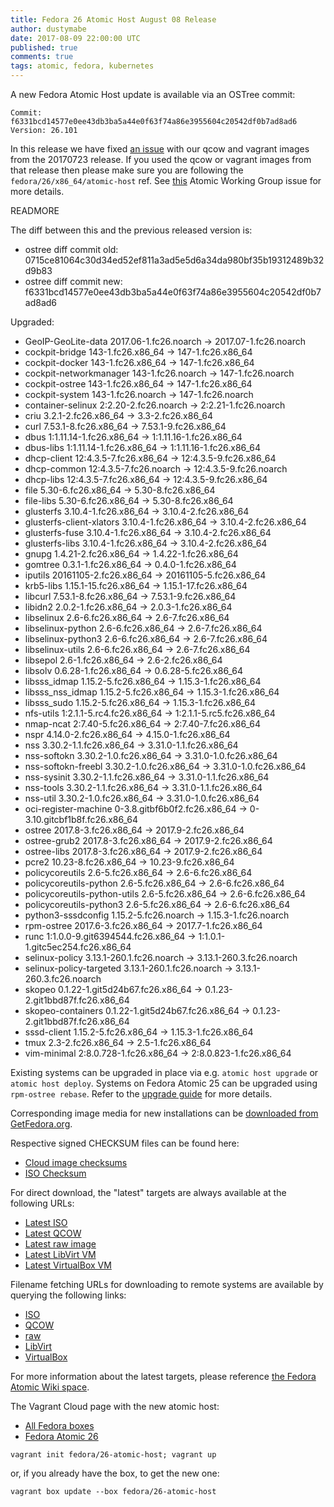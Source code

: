 ```yaml
---
title: Fedora 26 Atomic Host August 08 Release
author: dustymabe
date: 2017-08-09 22:00:00 UTC
published: true
comments: true
tags: atomic, fedora, kubernetes
---
```


A new Fedora Atomic Host update is available via an OSTree commit:

```
Commit: f6331bcd14577e0ee43db3ba5a44e0f63f74a86e3955604c20542df0b7ad8ad6
Version: 26.101
```

In this release we have fixed [an issue](https://pagure.io/atomic-wg/issue/307)
with our qcow and vagrant images from the 20170723 release. If you used the qcow 
or vagrant images from that release then please make sure you are
following the `fedora/26/x86_64/atomic-host` ref. See [this](https://pagure.io/atomic-wg/issue/307)
Atomic Working Group issue for more details.

READMORE

The diff between this and the previous released version is:

* ostree diff commit old: 0715ce81064c30d34ed52ef811a3ad5e5d6a34da980bf35b19312489b32d9b83
* ostree diff commit new: f6331bcd14577e0ee43db3ba5a44e0f63f74a86e3955604c20542df0b7ad8ad6

Upgraded:

* GeoIP-GeoLite-data 2017.06-1.fc26.noarch -> 2017.07-1.fc26.noarch
* cockpit-bridge 143-1.fc26.x86_64 -> 147-1.fc26.x86_64
* cockpit-docker 143-1.fc26.x86_64 -> 147-1.fc26.x86_64
* cockpit-networkmanager 143-1.fc26.noarch -> 147-1.fc26.noarch
* cockpit-ostree 143-1.fc26.x86_64 -> 147-1.fc26.x86_64
* cockpit-system 143-1.fc26.noarch -> 147-1.fc26.noarch
* container-selinux 2:2.20-2.fc26.noarch -> 2:2.21-1.fc26.noarch
* criu 3.2.1-2.fc26.x86_64 -> 3.3-2.fc26.x86_64
* curl 7.53.1-8.fc26.x86_64 -> 7.53.1-9.fc26.x86_64
* dbus 1:1.11.14-1.fc26.x86_64 -> 1:1.11.16-1.fc26.x86_64
* dbus-libs 1:1.11.14-1.fc26.x86_64 -> 1:1.11.16-1.fc26.x86_64
* dhcp-client 12:4.3.5-7.fc26.x86_64 -> 12:4.3.5-9.fc26.x86_64
* dhcp-common 12:4.3.5-7.fc26.noarch -> 12:4.3.5-9.fc26.noarch
* dhcp-libs 12:4.3.5-7.fc26.x86_64 -> 12:4.3.5-9.fc26.x86_64
* file 5.30-6.fc26.x86_64 -> 5.30-8.fc26.x86_64
* file-libs 5.30-6.fc26.x86_64 -> 5.30-8.fc26.x86_64
* glusterfs 3.10.4-1.fc26.x86_64 -> 3.10.4-2.fc26.x86_64
* glusterfs-client-xlators 3.10.4-1.fc26.x86_64 -> 3.10.4-2.fc26.x86_64
* glusterfs-fuse 3.10.4-1.fc26.x86_64 -> 3.10.4-2.fc26.x86_64
* glusterfs-libs 3.10.4-1.fc26.x86_64 -> 3.10.4-2.fc26.x86_64
* gnupg 1.4.21-2.fc26.x86_64 -> 1.4.22-1.fc26.x86_64
* gomtree 0.3.1-1.fc26.x86_64 -> 0.4.0-1.fc26.x86_64
* iputils 20161105-2.fc26.x86_64 -> 20161105-5.fc26.x86_64
* krb5-libs 1.15.1-15.fc26.x86_64 -> 1.15.1-17.fc26.x86_64
* libcurl 7.53.1-8.fc26.x86_64 -> 7.53.1-9.fc26.x86_64
* libidn2 2.0.2-1.fc26.x86_64 -> 2.0.3-1.fc26.x86_64
* libselinux 2.6-6.fc26.x86_64 -> 2.6-7.fc26.x86_64
* libselinux-python 2.6-6.fc26.x86_64 -> 2.6-7.fc26.x86_64
* libselinux-python3 2.6-6.fc26.x86_64 -> 2.6-7.fc26.x86_64
* libselinux-utils 2.6-6.fc26.x86_64 -> 2.6-7.fc26.x86_64
* libsepol 2.6-1.fc26.x86_64 -> 2.6-2.fc26.x86_64
* libsolv 0.6.28-1.fc26.x86_64 -> 0.6.28-5.fc26.x86_64
* libsss_idmap 1.15.2-5.fc26.x86_64 -> 1.15.3-1.fc26.x86_64
* libsss_nss_idmap 1.15.2-5.fc26.x86_64 -> 1.15.3-1.fc26.x86_64
* libsss_sudo 1.15.2-5.fc26.x86_64 -> 1.15.3-1.fc26.x86_64
* nfs-utils 1:2.1.1-5.rc4.fc26.x86_64 -> 1:2.1.1-5.rc5.fc26.x86_64
* nmap-ncat 2:7.40-5.fc26.x86_64 -> 2:7.40-7.fc26.x86_64
* nspr 4.14.0-2.fc26.x86_64 -> 4.15.0-1.fc26.x86_64
* nss 3.30.2-1.1.fc26.x86_64 -> 3.31.0-1.1.fc26.x86_64
* nss-softokn 3.30.2-1.0.fc26.x86_64 -> 3.31.0-1.0.fc26.x86_64
* nss-softokn-freebl 3.30.2-1.0.fc26.x86_64 -> 3.31.0-1.0.fc26.x86_64
* nss-sysinit 3.30.2-1.1.fc26.x86_64 -> 3.31.0-1.1.fc26.x86_64
* nss-tools 3.30.2-1.1.fc26.x86_64 -> 3.31.0-1.1.fc26.x86_64
* nss-util 3.30.2-1.0.fc26.x86_64 -> 3.31.0-1.0.fc26.x86_64
* oci-register-machine 0-3.8.gitbf6b0f2.fc26.x86_64 -> 0-3.10.gitcbf1b8f.fc26.x86_64
* ostree 2017.8-3.fc26.x86_64 -> 2017.9-2.fc26.x86_64
* ostree-grub2 2017.8-3.fc26.x86_64 -> 2017.9-2.fc26.x86_64
* ostree-libs 2017.8-3.fc26.x86_64 -> 2017.9-2.fc26.x86_64
* pcre2 10.23-8.fc26.x86_64 -> 10.23-9.fc26.x86_64
* policycoreutils 2.6-5.fc26.x86_64 -> 2.6-6.fc26.x86_64
* policycoreutils-python 2.6-5.fc26.x86_64 -> 2.6-6.fc26.x86_64
* policycoreutils-python-utils 2.6-5.fc26.x86_64 -> 2.6-6.fc26.x86_64
* policycoreutils-python3 2.6-5.fc26.x86_64 -> 2.6-6.fc26.x86_64
* python3-sssdconfig 1.15.2-5.fc26.noarch -> 1.15.3-1.fc26.noarch
* rpm-ostree 2017.6-3.fc26.x86_64 -> 2017.7-1.fc26.x86_64
* runc 1:1.0.0-9.git6394544.fc26.x86_64 -> 1:1.0.1-1.gitc5ec254.fc26.x86_64
* selinux-policy 3.13.1-260.1.fc26.noarch -> 3.13.1-260.3.fc26.noarch
* selinux-policy-targeted 3.13.1-260.1.fc26.noarch -> 3.13.1-260.3.fc26.noarch
* skopeo 0.1.22-1.git5d24b67.fc26.x86_64 -> 0.1.23-2.git1bbd87f.fc26.x86_64
* skopeo-containers 0.1.22-1.git5d24b67.fc26.x86_64 -> 0.1.23-2.git1bbd87f.fc26.x86_64
* sssd-client 1.15.2-5.fc26.x86_64 -> 1.15.3-1.fc26.x86_64
* tmux 2.3-2.fc26.x86_64 -> 2.5-1.fc26.x86_64
* vim-minimal 2:8.0.728-1.fc26.x86_64 -> 2:8.0.823-1.fc26.x86_64

Existing systems can be upgraded in place via e.g. `atomic host upgrade` or
`atomic host deploy`.  Systems on Fedora Atomic 25 can be upgraded using `rpm-ostree rebase`.
Refer to the [upgrade guide](http://www.projectatomic.io/blog/2017/08/fedora-atomic-25-to-26-upgrade/)
for more details.

Corresponding image media for new installations can be 
[downloaded from GetFedora.org](https://getfedora.org/en/atomic/download/).

Respective signed CHECKSUM files can be found here:

* [Cloud image checksums](https://alt.fedoraproject.org/pub/alt/atomic/stable/Fedora-Atomic-26-20170807.0/CloudImages/x86_64/images/Fedora-CloudImages-26-20170807.0-x86_64-CHECKSUM)
* [ISO Checksum](https://alt.fedoraproject.org/pub/alt/atomic/stable/Fedora-Atomic-26-20170807.0/Atomic/x86_64/iso/Fedora-Atomic-26-20170807.0-x86_64-CHECKSUM)

For direct download, the "latest" targets are always available at the following URLs:

* [Latest ISO](https://getfedora.org/atomic_iso_latest)
* [Latest QCOW](https://getfedora.org/atomic_qcow2_latest)
* [Latest raw image](https://getfedora.org/atomic_raw_latest)
* [Latest LibVirt VM](https://getfedora.org/atomic_vagrant_libvirt_latest)
* [Latest VirtualBox VM](https://getfedora.org/atomic_vagrant_virtualbox_latest)

Filename fetching URLs for downloading to remote systems are available by querying the following links:

* [ISO](https://getfedora.org/atomic_iso_latest_filename)
* [QCOW](https://getfedora.org/atomic_qcow2_latest_filename)
* [raw](https://getfedora.org/atomic_raw_latest_filename)
* [LibVirt](https://getfedora.org/atomic_vagrant_libvirt_latest_filename)
* [VirtualBox](https://getfedora.org/atomic_vagrant_virtualbox_latest_filename)

For more information about the latest targets, please reference [the Fedora
Atomic Wiki space](https://fedoraproject.org/wiki/Atomic_WG#Fedora_Atomic_Image_Download_Links).

The Vagrant Cloud page with the new atomic host:

* [All Fedora boxes](https://app.vagrantup.com/fedora/)
* [Fedora Atomic 26](https://app.vagrantup.com/fedora/boxes/26-atomic-host/versions/26.20170807.0)


```
vagrant init fedora/26-atomic-host; vagrant up
```

or, if you already have the box, to get the new one:

```
vagrant box update --box fedora/26-atomic-host
```
